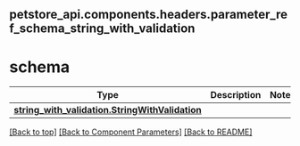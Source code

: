 <a name="top"></a>
## petstore_api.components.headers.parameter_ref_schema_string_with_validation
# schema
Type | Description  | Notes
------------- | ------------- | -------------
[**string_with_validation.StringWithValidation**](../../components/schema/string_with_validation.StringWithValidation.md) |  | 


[[Back to top]](#top) [[Back to Component Parameters]](../../../README.md#Component-Parameters) [[Back to README]](../../../README.md)
